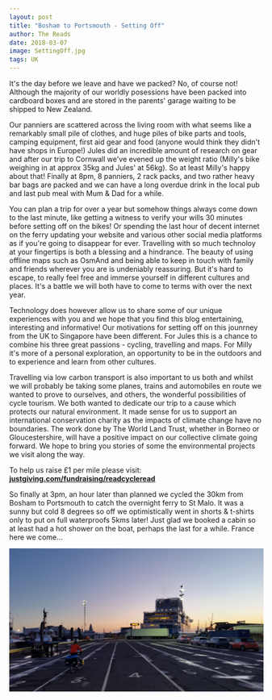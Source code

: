 ```yaml
---
layout: post
title: "Bosham to Portsmouth - Setting Off"
author: The Reads
date: 2018-03-07
image: SettingOff.jpg
tags: UK
---
```


It's the day before we leave and have we packed? No, of course not! Although the majority of our worldly posessions have been packed into cardboard boxes and are stored in the parents' garage waiting to be shipped to New Zealand.  

Our panniers are scattered across the living room with what seems like a remarkably small pile of clothes, and huge piles of bike parts and tools, camping equipment, first aid gear and food (anyone would think they didn't have shops in Europe!) Jules did an incredible amount of research on gear and after our trip to Cornwall we've evened up the weight ratio (Milly's bike weighing in at approx 35kg and Jules' at 56kg). So at least Milly's happy about that! Finally at 8pm, 8 panniers, 2 rack packs, and two rather heavy bar bags are packed and we can have a long overdue drink in the local pub and last pub meal with Mum & Dad for a while.  

You can plan a trip for over a year but somehow things always come down to the last minute, like getting a witness to verify your wills 30 minutes before setting off on the bikes! Or spending the last hour of decent internet on the ferry updating your website and various other social media platforms as if you're going to disappear for ever. Travelling with so much technoloy at your fingertips is both a blessing and a hindrance. The beauty of using offline maps such as OsmAnd and being able to keep in touch with family and friends wherever you are is undeniably reassuring. But it's hard to escape, to really feel free and immerse yourself in different cultures and places. It's a battle we will both have to come to terms with over the next year.  

Technology does however allow us to share some of our unique experiences with you and we hope that you find this blog entertaining, interesting and informative! Our motivations for setting off on this jounrney from the UK to Singapore have been different. For Jules this is a chance to combine his three great passions - cycling, travelling and maps. For Milly it's more of a personal exploration, an opportunity to be in the outdoors and to experience and learn from other cultures. 

Travelling via low carbon transport is also important to us both and whilst we will probably be taking some planes, trains and automobiles en route we wanted to prove to ourselves, and others, the wonderful possibilities of cycle tourism. We both wanted to dedicate our trip to a cause which protects our natural environment. It made sense for us to support an international conservation charity as the impacts of climate change have no boundaries. The work done by The World Land Trust, whether in Borneo or Gloucestershire, will have a positive impact on our collective climate going forward. We hope to bring you stories of some the environmental projects we visit along the way.  

To help us raise £1 per mile please visit: 
[**justgiving.com/fundraising/readcycleread**](https://www.justgiving.com/fundraising/readcycleread)  

So finally at 3pm, an hour later than planned we cycled the 30km from Bosham to Portsmouth to catch the overnight ferry to St Malo. It was a sunny but cold 8 degrees so off we optimistically went in shorts & t-shirts only to put on full waterproofs 5kms later! Just glad we booked a cabin so at least had a hot shower on the boat, perhaps the last for a while. France here we come...

![BritFerry](assets/img/BritFerry.jpg) 
